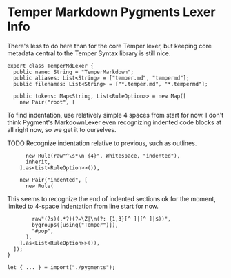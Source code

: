 # Temper Markdown Pygments Lexer Info

There's less to do here than for the core Temper lexer, but keeping core
metadata central to the Temper Syntax library is still nice.

    export class TemperMdLexer {
      public name: String = "TemperMarkdown";
      public aliases: List<String> = ["temper.md", "tempermd"];
      public filenames: List<String> = ["*.temper.md", "*.tempermd"];

      public tokens: Map<String, List<RuleOption>> = new Map([
        new Pair("root", [

To find indentation, use relatively simple 4 spaces from start for now. I don't
think Pygment's MarkdownLexer even recognizing indented code blocks at all right
now, so we get it to ourselves.

TODO Recognize indentation relative to previous, such as outlines.

          new Rule(raw"^\s*\n {4}", Whitespace, "indented"),
          inherit,
        ].as<List<RuleOption>>()),

        new Pair("indented", [
          new Rule(

This seems to recognize the end of indented sections ok for the moment, limited
to 4-space indentation from line start for now.

            raw"(?s)(.*?)(?=\Z|\n(?: {1,3}[^ ]|[^ ]|$))",
            bygroups([using("Temper")]),
            "#pop",
          ),
        ].as<List<RuleOption>>()),
      ]);
    }

    let { ... } = import("./pygments");
